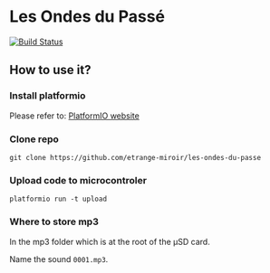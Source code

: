 # Les Ondes du Passé

[![Build Status](https://travis-ci.org/etrange-miroir/les-ondes-du-passe.svg?branch=master)](https://travis-ci.org/etrange-miroir/les-ondes-du-passe)

## How to use it?

### Install platformio

Please refer to: [PlatformIO website](http://platformio.org/)

### Clone repo

```
git clone https://github.com/etrange-miroir/les-ondes-du-passe
```

### Upload code to microcontroler

```
platformio run -t upload
```

### Where to store mp3

In the mp3 folder which is at the root of the µSD card.

Name the sound ```0001.mp3```.
